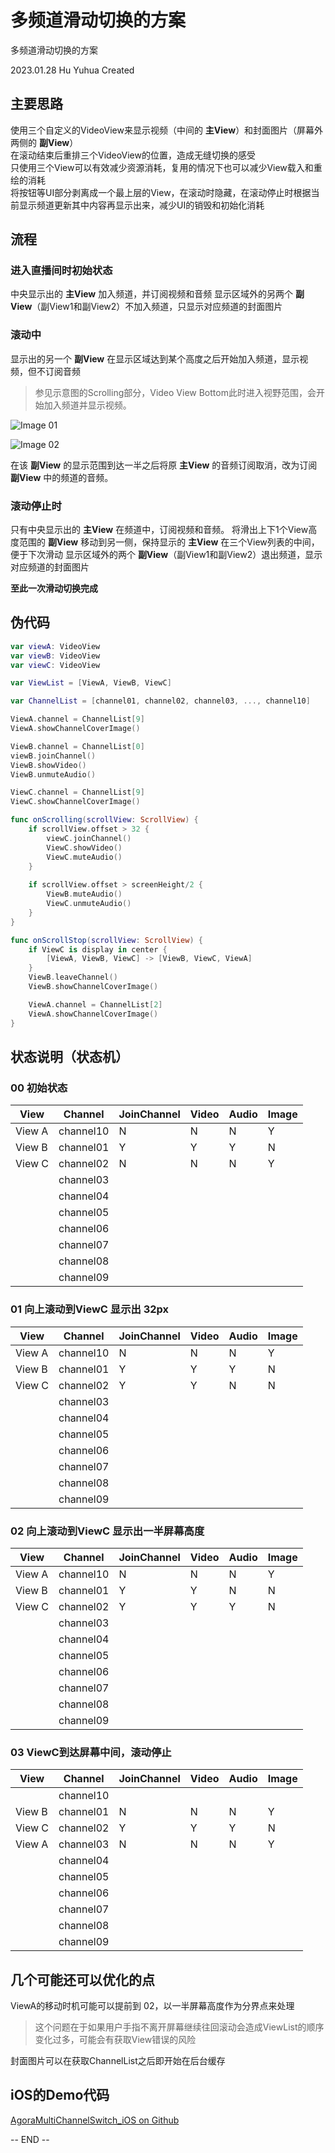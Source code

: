 # 多频道滑动切换的方案

多频道滑动切换的方案

2023.01.28 Hu Yuhua Created

## 主要思路

使用三个自定义的VideoView来显示视频（中间的 **主View**）和封面图片（屏幕外两侧的 **副View**）  
在滚动结束后重排三个VideoView的位置，造成无缝切换的感受  
只使用三个View可以有效减少资源消耗，复用的情况下也可以减少View载入和重绘的消耗  
将按钮等UI部分剥离成一个最上层的View，在滚动时隐藏，在滚动停止时根据当前显示频道更新其中内容再显示出来，减少UI的销毁和初始化消耗

## 流程

### 进入直播间时初始状态

中央显示出的 **主View** 加入频道，并订阅视频和音频
显示区域外的另两个 **副View**（副View1和副View2）不加入频道，只显示对应频道的封面图片

### 滚动中

显示出的另一个 **副View** 在显示区域达到某个高度之后开始加入频道，显示视频，但不订阅音频
> 参见示意图的Scrolling部分，Video View Bottom此时进入视野范围，会开始加入频道并显示视频。

![Image 01](./Images/Image001.png)

![Image 02](./Images/Image002.png)

在该 **副View** 的显示范围到达一半之后将原 **主View** 的音频订阅取消，改为订阅 **副View**  中的频道的音频。

### 滚动停止时

只有中央显示出的 **主View** 在频道中，订阅视频和音频。
将滑出上下1个View高度范围的 **副View** 移动到另一侧，保持显示的 **主View** 在三个View列表的中间，便于下次滑动
显示区域外的两个 **副View**（副View1和副View2）退出频道，显示对应频道的封面图片

**至此一次滑动切换完成**

## 伪代码

```Swift
var viewA: VideoView
var viewB: VideoView
var viewC: VideoView

var ViewList = [ViewA, ViewB, ViewC]

var ChannelList = [channel01, channel02, channel03, ..., channel10]

ViewA.channel = ChannelList[9]
ViewA.showChannelCoverImage()

ViewB.channel = ChannelList[0]
viewB.joinChannel()
ViewB.showVideo()
ViewB.unmuteAudio()

ViewC.channel = ChannelList[9]
ViewC.showChannelCoverImage()

func onScrolling(scrollView: ScrollView) {
	if scrollView.offset > 32 {
		viewC.joinChannel()
		ViewC.showVideo()
		ViewC.muteAudio()
	}
	
	if scrollView.offset > screenHeight/2 {
		ViewB.muteAudio()
		ViewC.unmuteAudio()
	}
}

func onScrollStop(scrollView: ScrollView) {
	if ViewC is display in center {
		[ViewA, ViewB, ViewC] -> [ViewB, ViewC, ViewA]
	}
	ViewB.leaveChannel()
	ViewB.showChannelCoverImage()

	ViewA.channel = ChannelList[2]
	ViewA.showChannelCoverImage()
}

```

## 状态说明（状态机）

### 00 初始状态

| View   | Channel   | JoinChannel | Video | Audio | Image |
| ------ | --------- | ----------- | ----- | ----- | ----- |
| View A | channel10 | N           | N     | N     | Y     |
| View B | channel01 | Y           | Y     | Y     | N     |
| View C | channel02 | N           | N     | N     | Y     |
|        | channel03 |             |       |       |       |
|        | channel04 |             |       |       |       |
|        | channel05 |             |       |       |       |
|        | channel06 |             |       |       |       |
|        | channel07 |             |       |       |       |
|        | channel08 |             |       |       |       |
|        | channel09 |             |       |       |       |

### 01 向上滚动到ViewC 显示出 32px

| View   | Channel   | JoinChannel | Video | Audio | Image |
| ------ | --------- | ----------- | ----- | ----- | ----- |
| View A | channel10 | N           | N     | N     | Y     |
| View B | channel01 | Y           | Y     | Y     | N     |
| View C | channel02 | Y           | Y     | N     | N     |
|        | channel03 |             |       |       |       |
|        | channel04 |             |       |       |       |
|        | channel05 |             |       |       |       |
|        | channel06 |             |       |       |       |
|        | channel07 |             |       |       |       |
|        | channel08 |             |       |       |       |
|        | channel09 |             |       |       |       |

### 02 向上滚动到ViewC 显示出一半屏幕高度

| View   | Channel   | JoinChannel | Video | Audio | Image |
| ------ | --------- | ----------- | ----- | ----- | ----- |
| View A | channel10 | N           | N     | N     | Y     |
| View B | channel01 | Y           | Y     | N     | N     |
| View C | channel02 | Y           | Y     | Y     | N     |
|        | channel03 |             |       |       |       |
|        | channel04 |             |       |       |       |
|        | channel05 |             |       |       |       |
|        | channel06 |             |       |       |       |
|        | channel07 |             |       |       |       |
|        | channel08 |             |       |       |       |
|        | channel09 |             |       |       |       |

### 03 ViewC到达屏幕中间，滚动停止

| View   | Channel   | JoinChannel | Video | Audio | Image |
| ------ | --------- | ----------- | ----- | ----- | ----- |
|        | channel10 |             |       |       |       |
| View B | channel01 | N           | N     | N     | Y     |
| View C | channel02 | Y           | Y     | Y     | N     |
| View A | channel03 | N           | N     | N     | Y      |
|        | channel04 |             |       |       |       |
|        | channel05 |             |       |       |       |
|        | channel06 |             |       |       |       |
|        | channel07 |             |       |       |       |
|        | channel08 |             |       |       |       |
|        | channel09 |             |       |       |       |

## 几个可能还可以优化的点

ViewA的移动时机可能可以提前到 02，以一半屏幕高度作为分界点来处理
> 这个问题在于如果用户手指不离开屏幕继续往回滚动会造成ViewList的顺序变化过多，可能会有获取View错误的风险

封面图片可以在获取ChannelList之后即开始在后台缓存

## iOS的Demo代码

[AgoraMultiChannelSwitch_iOS on Github](https://github.com/DarkEggStudio/AgoraMultiChannelSwitch_iOS)

-- END --
